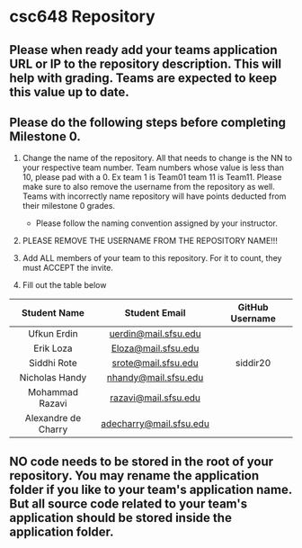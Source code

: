 # csc648 Repository

## Please when ready add your teams application URL or IP to the repository description. This will help with grading. Teams are expected to keep this value up to date.

## Please do the following steps before completing Milestone 0.
1. Change the name of the repository. All that needs to change is the NN to your respective team number. Team numbers whose value is less than 10, please pad with a 0. Ex team 1 is Team01 team 11 is Team11. Please make sure to also remove the username from the repository as well. Teams with incorrectly name repository will have points deducted from their milestone 0 grades.
      - Please follow the naming convention assigned by your instructor.

1. PLEASE REMOVE THE USERNAME FROM THE REPOSITORY NAME!!!

2. Add ALL members of your team to this repository. For it to count, they must ACCEPT the invite.

3. Fill out the table below


| Student Name        | Student Email           | GitHub Username |
|    :---:            |     :---:               |     :---:       |
| Ufkun Erdin         | uerdin@mail.sfsu.edu    |                 |
| Erik Loza           | Eloza@mail.sfsu.edu     |                 |
| Siddhi Rote         | srote@mail.sfsu.edu     |     siddir20    |
| Nicholas Handy      | nhandy@mail.sfsu.edu    |                 |
| Mohammad Razavi     | razavi@mail.sfsu.edu    |                 |
| Alexandre de Charry | adecharry@mail.sfsu.edu |                 |

## NO code needs to be stored in the root of your repository. You may rename the application folder if you like to your team's application name. But all source code related to your team's application should be stored inside the application folder.

